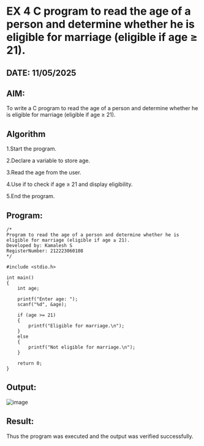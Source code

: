 # EX 4 C program to read the age of a person and determine whether he is eligible for marriage (eligible if age ≥ 21).
## DATE: 11/05/2025
## AIM:
To write a C program to read the age of a person and determine whether he is eligible for marriage (eligible if age ≥ 21).

## Algorithm
1.Start the program.

2.Declare a variable to store age.

3.Read the age from the user.

4.Use if to check if age ≥ 21 and display eligibility.

5.End the program.  

## Program:
```
/*
Program to read the age of a person and determine whether he is eligible for marriage (eligible if age ≥ 21).
Developed by: Kamalesh S
RegisterNumber: 212223060108 
*/

#include <stdio.h>

int main()
{
    int age;
    
    printf("Enter age: ");
    scanf("%d", &age);
    
    if (age >= 21)
    {
        printf("Eligible for marriage.\n");
    }
    else
    {
        printf("Not eligible for marriage.\n");
    }
    
    return 0;
}

```

## Output:
![image](https://github.com/user-attachments/assets/c4976aa9-cf55-45a9-b516-b43cf4643a7a)



## Result:
Thus the program was executed and the output was verified successfully.
